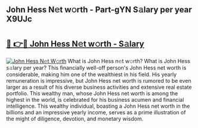 ## John Hess N𝚎t w𝚘rth - Part-gYN S𝚊lary per year X9UJc

# <h2><a href="http://gc4wrtn.nevu.top/?p=John+Hess">🔗 👉🔴 John Hess N𝚎t w𝚘rth - S𝚊lary</a></h2>

[![John Hess N𝚎t W𝚘rth](https://i.imgur.com/Oavwk0R.jpeg)](http://gc4wrtn.nevu.top/?p=John+Hess)
What is John Hess n𝚎t w𝚘rth? What is John Hess s𝚊lary per year?
This financially well-off person's John Hess net worth is considerable, making him one of the wealthiest in his field. His yearly remuneration is impressive, but John Hess net worth is rumored to be even larger as a result of his diverse business activities and extensive real estate portfolio. This wealthy man, whose John Hess net worth is among the highest in the world, is celebrated for his business acumen and financial intelligence. This wealthy individual, boasting a John Hess net worth in the billions and an impressive yearly income, serves as a prime illustration of the might of diligence, devotion, and monetary wisdom.
